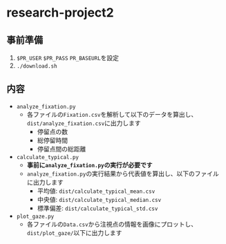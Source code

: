 # research-project2

## 事前準備

1. `$PR_USER` `$PR_PASS` `PR_BASEURL`を設定
2. `./download.sh`

## 内容

- `analyze_fixation.py`
  - 各ファイルの`Fixation.csv`を解析して以下のデータを算出し、`dist/analyze_fixation.csv`に出力します
    - 停留点の数
    - 総停留時間
    - 停留点間の総距離
- `calculate_typical.py`
  - **事前に`analyze_fixation.py`の実行が必要です**
  - `analyze_fixation.py`の実行結果から代表値を算出し、以下のファイルに出力します
    - 平均値: `dist/calculate_typical_mean.csv`
    - 中央値: `dist/calculate_typical_median.csv`
    - 標準偏差: `dist/calculate_typical_std.csv`
- `plot_gaze.py`
  - 各ファイルの`Data.csv`から注視点の情報を画像にプロットし、`dist/plot_gaze/`以下に出力します
